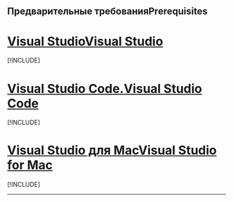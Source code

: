 ## <a name="prerequisites"></a><span data-ttu-id="ed2f9-101">Предварительные требования</span><span class="sxs-lookup"><span data-stu-id="ed2f9-101">Prerequisites</span></span>

# <a name="visual-studiotabvisual-studio"></a>[<span data-ttu-id="ed2f9-102">Visual Studio</span><span class="sxs-lookup"><span data-stu-id="ed2f9-102">Visual Studio</span></span>](#tab/visual-studio)

[!INCLUDE[](~/includes/net-core-prereqs-vs-2.2.md)]

# <a name="visual-studio-codetabvisual-studio-code"></a>[<span data-ttu-id="ed2f9-103">Visual Studio Code.</span><span class="sxs-lookup"><span data-stu-id="ed2f9-103">Visual Studio Code</span></span>](#tab/visual-studio-code)

[!INCLUDE[](~/includes/net-core-prereqs-vsc-2.2.md)]

# <a name="visual-studio-for-mactabvisual-studio-mac"></a>[<span data-ttu-id="ed2f9-104">Visual Studio для Mac</span><span class="sxs-lookup"><span data-stu-id="ed2f9-104">Visual Studio for Mac</span></span>](#tab/visual-studio-mac)

[!INCLUDE[](~/includes/net-core-prereqs-mac-2.2.md)]

---